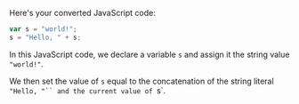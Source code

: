 Here's your converted JavaScript code:

```javascript
var s = "world!";
s = "Hello, " + s;
```

In this JavaScript code, we declare a variable `s` and assign it the string value `"world!"`. 

We then set the value of `s` equal to the concatenation of the string literal `"Hello, "`` and the current value of `s`.
